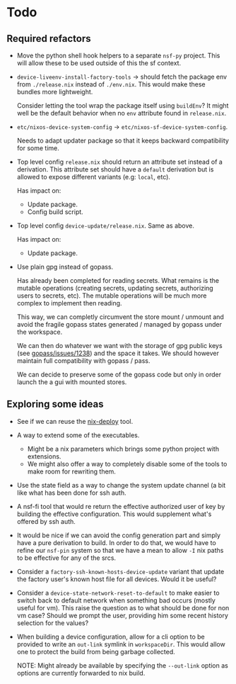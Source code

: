 Todo
====

Required refactors
------------------

 -  Move the python shell hook helpers to a separate `nsf-py`
    project. This will allow these to be used outside of
    this the sf context.

 -  `device-liveenv-install-factory-tools` -> should fetch the
    package env from `./release.nix` instead of `./env.nix`. This
    would make these bundles more lightweight.

    Consider letting the tool wrap the package itself using `buildEnv`?
    It might well be the default behavior when no `env` attribute found
    in `release.nix`.

 -  `etc/nixos-device-system-config` -> `etc/nixos-sf-device-system-config`.

    Needs to adapt updater package so that it keeps backward compatibility
    for some time.

 -  Top level config `release.nix` should return an attribute set instead of a
    derivation. This attribute set should have a `default` derivation but is
    allowed to expose different variants (e.g: `local`, etc).

    Has impact on:

     -  Update package.
     -  Config build script.

 -  Top level config `device-update/release.nix`. Same as above.

    Has impact on:

     -  Update package.

 -  Use plain gpg instead of gopass.

    Has already been completed for reading secrets. What remains is the
    mutable operations (creating secrets, updating secrets, authorizing
    users to secrets, etc). The mutable operations will be much more
    complex to implement then reading.

    This way, we can completly circumvent the store mount / unmount and avoid
    the fragile gopass states generated / managed by gopass under the workspace.

    We can then do whatever we want with the storage of gpg public keys
    (see [gopass/issues/1238]) and the space it takes. We should however
    maintain full compatibility with gopass / pass.

    We can decide to preserve some of the gopass code but only in order
    launch the a gui with mounted stores.

[gopass/issues/1238]: https://github.com/gopasspw/gopass/issues/1238


Exploring some ideas
--------------------

 -  See if we can reuse the [nix-deploy] tool.

 -  A way to extend some of the executables.

     -  Might be a nix parameters which brings some python project with extensions.
     -  We might also offer a way to completely disable some of the tools to
        make room for rewriting them.

 -  Use the state field as a way to change the system update channel (a bit
    like what has been done for ssh auth.

 -  A nsf-fi tool that would re return the effective authorized user of key by
    building the effective configuration. This would supplement what's offered
    by ssh auth.

 -  It would be nice if we can avoid the config generation part and simply have
    a pure derivation to build. In order to do that, we would have to refine
    our `nsf-pin` system so that we have a mean to allow `-I` nix paths to
    be effective for any of the srcs.

 -  Consider a `factory-ssh-known-hosts-device-update` variant that update the
    factory user's known host file for all devices. Would it be useful?

 -  Consider a `device-state-network-reset-to-default` to make easier to switch
    back to default network when something bad occurs (mostly useful for vm).
    This raise the question as to what should be done for non vm case? Should we
    prompt the user, providing him some recent history selection for the values?

 -  When building a device configuration, allow for a cli option to be provided
    to write an `out-link` symlink in `workspaceDir`. This would allow one to
    protect the build from being garbage collected.

    NOTE: Might already be available by specifying the `--out-link` option as
    options are currently forwarded to nix build.

[nix-deploy]: https://awakesecurity.com/blog/deploy-software-easily-securely-using-nix-deploy/
